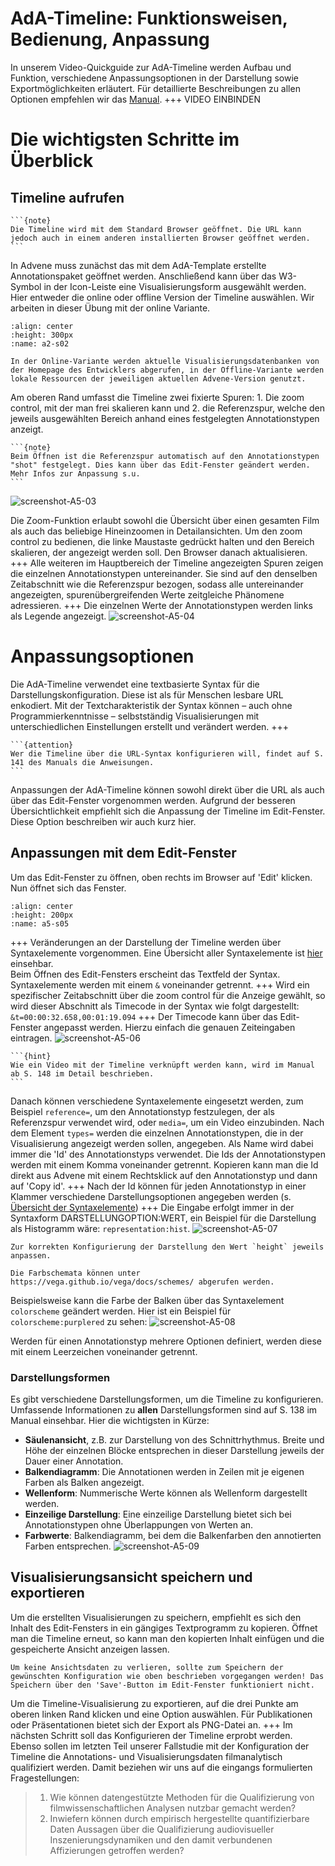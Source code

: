 # AdA-Timeline: Funktionsweisen, Bedienung, Anpassung

In unserem Video-Quickguide zur AdA-Timeline werden Aufbau und Funktion, verschiedene Anpassungsoptionen in der Darstellung sowie Exportmöglichkeiten erläutert. Für detaillierte Beschreibungen zu allen Optionen empfehlen wir das [Manual](../assets/Manual_Advene_AdA_D_Vers1_0.pdf).
+++
VIDEO EINBINDEN
# Die wichtigsten Schritte im Überblick

## Timeline aufrufen

````{margin}
```{note}
Die Timeline wird mit dem Standard Browser geöffnet. Die URL kann jedoch auch in einem anderen installierten Browser geöffnet werden.
```
````
In Advene muss zunächst das mit dem AdA-Template erstellte Annotationspaket geöffnet werden. Anschließend kann über das W3-Symbol in der Icon-Leiste eine Visualisierungsform ausgewählt werden. Hier entweder die online oder offline Version der Timeline auswählen. Wir arbeiten in dieser Übung mit der online Variante. 
```{image} ../_images/A5-S02.png
:align: center
:height: 300px
:name: a2-s02
```
```{hint}
In der Online-Variante werden aktuelle Visualisierungsdatenbanken von der Homepage des Entwicklers abgerufen, in der Offline-Variante werden lokale Ressourcen der jeweiligen aktuellen Advene-Version genutzt.
```
Am oberen Rand umfasst die Timeline zwei fixierte Spuren: 1. Die zoom control, mit der man frei skalieren kann und 2. die Referenzspur, welche den jeweils ausgewählten Bereich anhand eines festgelegten Annotationstypen anzeigt.

````{margin}
```{note}
Beim Öffnen ist die Referenzspur automatisch auf den Annotationstypen "shot" festgelegt. Dies kann über das Edit-Fenster geändert werden. Mehr Infos zur Anpassung s.u.
```
````
![screenshot-A5-03](../_images/A5-S03.png)

Die Zoom-Funktion erlaubt sowohl die Übersicht über einen gesamten Film als auch das beliebige Hineinzoomen in Detailansichten. Um den zoom control zu bedienen, die linke Maustaste gedrückt halten und den Bereich skalieren, der angezeigt werden soll. Den Browser danach aktualisieren.
+++
Alle weiteren im Hauptbereich der Timeline angezeigten Spuren zeigen die einzelnen Annotationstypen untereinander. Sie sind auf den denselben Zeitabschnitt wie die Referenzspur bezogen, sodass alle untereinander angezeigten, spurenübergreifenden Werte zeitgleiche Phänomene adressieren.
+++
Die einzelnen Werte der Annotationstypen werden links als Legende angezeigt. 
![screenshot-A5-04](../_images/A5-S04.png)

# Anpassungsoptionen

Die AdA-Timeline verwendet eine textbasierte Syntax für die Darstellungskonfiguration. Diese ist als für Menschen lesbare URL enkodiert. Mit der Textcharakteristik der Syntax können – auch ohne Programmierkenntnisse – selbstständig Visualisierungen mit unterschiedlichen Einstellungen erstellt und verändert werden. 
+++
````{margin}
```{attention}
Wer die Timeline über die URL-Syntax konfigurieren will, findet auf S. 141 des Manuals die Anweisungen.
```
````
Anpassungen der AdA-Timeline können sowohl direkt über die URL als auch über das Edit-Fenster vorgenommen werden. Aufgrund der besseren Übersichtlichkeit empfiehlt sich die Anpassung der Timeline im Edit-Fenster. Diese Option beschreiben wir auch kurz hier.

## Anpassungen mit dem Edit-Fenster

Um das Edit-Fenster zu öffnen, oben rechts im Browser auf 'Edit' klicken. Nun öffnet sich das Fenster.

```{image} ../_images/A5-S05.png
:align: center
:height: 200px
:name: a5-s05
```
+++
Veränderungen an der Darstellung der Timeline werden über Syntaxelemente vorgenommen. Eine Übersicht aller Syntaxelemente ist [hier](../assets/Übersicht-Syntaxelemente-AdA-Timeline.pdf) einsehbar. <br>
Beim Öffnen des Edit-Fensters erscheint das Textfeld der Syntax. Syntaxelemente werden mit einem `&` voneinander getrennt. 
+++
Wird ein spezifischer Zeitabschnitt über die zoom control für die Anzeige gewählt, so wird dieser Abschnitt als Timecode in der Syntax wie folgt dargestellt: `&t=00:00:32.658,00:01:19.094`
+++
Der Timecode kann über das Edit-Fenster angepasst werden. Hierzu einfach die genauen Zeiteingaben eintragen. 
![screenshot-A5-06](../_images/A5-S06.png)

````{margin}
```{hint}
Wie ein Video mit der Timeline verknüpft werden kann, wird im Manual ab S. 148 im Detail beschrieben. 
```
```` 
Danach können verschiedene Syntaxelemente eingesetzt werden, zum Beispiel `reference=`, um den Annotationstyp festzulegen, der als Referenzspur verwendet wird, oder `media=`, um ein Video einzubinden. Nach dem Element `types=` werden die einzelnen Annotationstypen, die in der Visualisierung angezeigt werden sollen, angegeben. Als Name wird dabei immer die 'Id' des Annotationstyps verwendet. Die Ids der Annotationstypen werden mit einem Komma voneinander getrennt. Kopieren kann man die Id direkt aus Advene mit einem Rechtsklick auf den Annotationstyp und dann auf 'Copy id'.
+++
Nach der Id können für jeden Annotationstyp in einer Klammer verschiedene Darstellungsoptionen angegeben werden (s. [Übersicht der Syntaxelemente](../assets/Übersicht-Syntaxelemente-AdA-Timeline.pdf))
+++
Die Eingabe erfolgt immer in der Syntaxform DARSTELLUNGOPTION:WERT, ein Beispiel für die Darstellung als Histogramm wäre: `representation:hist`.
![screenshot-A5-07](../_images/A5-S07.png)
```{attention}
Zur korrekten Konfigurierung der Darstellung den Wert `height` jeweils anpassen.
```
````{margin}
Die Farbschemata können unter https://vega.github.io/vega/docs/schemes/ abgerufen werden.
````
Beispielsweise kann die Farbe der Balken über das Syntaxelement `colorscheme` geändert werden. Hier ist ein Beispiel für `colorscheme:purplered` zu sehen:
![screenshot-A5-08](../_images/A5-S08.png)

Werden für einen Annotationstyp mehrere Optionen definiert, werden diese mit einem Leerzeichen voneinander getrennt.

### Darstellungsformen

Es gibt verschiedene Darstellungsformen, um die Timeline zu konfigurieren. Umfassende Informationen zu **allen** Darstellungsformen sind auf S. 138 im Manual einsehbar. Hier die wichtigsten in Kürze:

* **Säulenansicht**, z.B. zur Darstellung von des Schnittrhythmus. Breite und Höhe der einzelnen Blöcke entsprechen in dieser Darstellung jeweils der Dauer einer Annotation.
* **Balkendiagramm**: Die Annotationen werden in Zeilen mit je eigenen Farben als Balken angezeigt.
* **Wellenform**: Nummerische Werte können als Wellenform dargestellt werden.
* **Einzeilige Darstellung**: Eine einzeilige Darstellung bietet sich bei Annotationstypen ohne Überlappungen von Werten an.
* **Farbwerte**: Balkendiagramm, bei dem die Balkenfarben den annotierten Farben entsprechen. 
![screenshot-A5-09](../_images/A5-S09.png)

## Visualisierungsansicht speichern und exportieren

Um die erstellten Visualisierungen zu speichern, empfiehlt es sich den Inhalt des Edit-Fensters in ein gängiges Textprogramm zu kopieren. Öffnet man die Timeline erneut, so kann man den kopierten Inhalt einfügen und die gespeicherte Ansicht anzeigen lassen.
```{danger}
Um keine Ansichtsdaten zu verlieren, sollte zum Speichern der gewünschten Konfiguration wie oben beschrieben vorgegangen werden! Das Speichern über den 'Save'-Button im Edit-Fenster funktioniert nicht.
```
Um die Timeline-Visualisierung zu exportieren, auf die drei Punkte am oberen linken Rand klicken und eine Option auswählen. Für Publikationen oder Präsentationen bietet sich der Export als PNG-Datei an. 
+++
Im nächsten Schritt soll das Konfigurieren der Timeline erprobt werden. Ebenso sollen im letzten Teil unserer Fallstudie mit der Konfiguration der Timeline die Annotations- und Visualisierungsdaten filmanalytisch qualifiziert werden. Damit beziehen wir uns auf die eingangs formulierten Fragestellungen:
> 1. Wie können datengestützte Methoden für die Qualifizierung von filmwissenschaftlichen Analysen nutzbar gemacht werden? <br>
> 2. Inwiefern können durch empirisch hergestellte quantifizierbare Daten Aussagen über die Qualifizierung audiovisueller Inszenierungsdynamiken und den damit verbundenen Affizierungen getroffen werden?